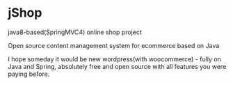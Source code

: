 # jShop
java8-based(SpringMVC4) online shop project

Open source content management system for ecommerce based on Java

I hope someday it would be new wordpress(with woocommerce) - fully on Java and Spring, absolutely free and open source with all features you were paying before. 
